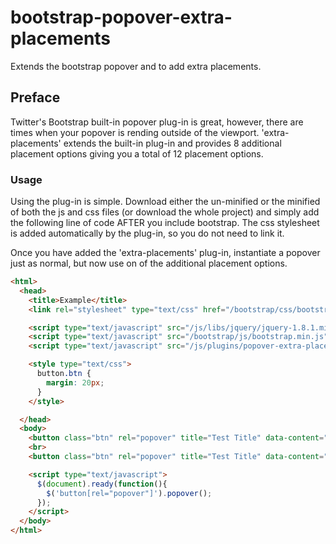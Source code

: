 bootstrap-popover-extra-placements
==================================

Extends the bootstrap popover and to add extra placements.


Preface
----------------------------------

Twitter's Bootstrap built-in popover plug-in is great, however, there are times when your
popover is rending outside of the viewport.  'extra-placements' extends the built-in plug-in
and provides 8 additional placement options giving you a total of 12 placement options.

### Usage
Using the plug-in is simple.  Download either the un-minified or the minified of both the js
and css files (or download the whole project) and simply add the following line of code AFTER
you include bootstrap.  The css stylesheet is added automatically by the plug-in, so you do not
need to link it.

Once you have added the 'extra-placements' plug-in, instantiate a popover just as normal, but
now use on of the additional placement options.

```html
<html>
  <head>
    <title>Example</title>
    <link rel="stylesheet" type="text/css" href="/bootstrap/css/bootstrap.min.css">

    <script type="text/javascript" src="/js/libs/jquery/jquery-1.8.1.min.js"></script>
    <script type="text/javascript" src="/bootstrap/js/bootstrap.min.js"></script>
    <script type="text/javascript" src="/js/plugins/popover-extra-placements.js"></script>

    <style type="text/css">
      button.btn {
        margin: 20px;
      }
    </style>

  </head>
  <body>
    <button class="btn" rel="popover" title="Test Title" data-content="Here is an example popover" data-placement="bottom">out of window</button>
    <br>
    <button class="btn" rel="popover" title="Test Title" data-content="Here is an example popover" data-placement="bottomLeft">in window</button>

    <script type="text/javascript">
      $(document).ready(function(){
        $('button[rel="popover"]').popover();
      });
    </script>
  </body>
</html>
```

